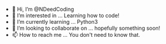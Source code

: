 - 👋 Hi, I’m @NDeedCoding
- 👀 I’m interested in ... Learning how to code!
- 🌱 I’m currently learning ... Python3
- 💞️ I’m looking to collaborate on ... hopefully something soon!
- 📫 How to reach me ... You don't need to know that.

<!---
NDeedCoding/NDeedCoding is a ✨ special ✨ repository because its `README.md` (this file) appears on your GitHub profile.
You can click the Preview link to take a look at your changes.
--->
